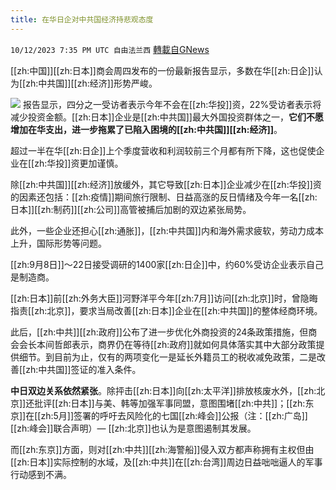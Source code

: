 ```yaml
---
title: 在华日企对中共国经济持悲观态度
---
```

`10/12/2023 7:35 PM UTC 自由法兰西` [轉載自GNews](https://gnews.org/articles/1825606)

[[zh:中国]][[zh:日本]]商会周四发布的一份最新报告显示，多数在华[[zh:日企]]认为[[zh:中共国]][[zh:经济]]形势严峻。

  ![](https://www.bnnbloomberg.ca/polopoly_fs/1.1983666.1697109817!/fileimage/httpImage/image.png_gen/derivatives/landscape_620/image.png)
报告显示，四分之一受访者表示今年不会在[[zh:华投]]资，22%受访者表示将减少投资金额。[[zh:日本]]企业是[[zh:中共国]]最大外国投资群体之一，**它们不愿增加在华支出，进一步拖累了已陷入困境的[[zh:中共国]][[zh:经济]]**。

 
超过一半在华[[zh:日企]]上个季度营收和利润较前三个月都有所下降，这也促使企业在[[zh:华投]]资更加谨慎。

 

除[[zh:中共国]][[zh:经济]]放缓外，其它导致[[zh:日本]]企业减少在[[zh:华投]]资的因素还包括：[[zh:疫情]]期间旅行限制、日益高涨的反日情绪及今年一名[[zh:日本]][[zh:制药]][[zh:公司]]高管被捕后加剧的双边紧张局势。

 
此外，一些企业还担心[[zh:通胀]]，[[zh:中共国]]内和海外需求疲软，劳动力成本上升，国际形势等问题。 

 
[[zh:9月8日]]～22日接受调研的1400家[[zh:日企]]中，约60%受访企业表示自己是制造商。

 
[[zh:日本]]前[[zh:外务大臣]]河野洋平今年[[zh:7月]]访问[[zh:北京]]时，曾隐晦指责[[zh:北京]]，要求当局改善[[zh:日本]]企业在[[zh:中共国]]的整体经商环境。

 
此后，[[zh:中共]][[zh:政府]]公布了进一步优化外商投资的24条政策措施，但商会会长本间哲郎表示，商界仍在等待[[zh:政府]]就如何具体落实其中大部分政策提供细节。到目前为止，仅有的两项变化一是延长外籍员工的税收减免政策，二是改善[[zh:中共国]]签证的准入条件。

 
**中日双边关系依然紧张**。除抨击[[zh:日本]]向[[zh:太平洋]]排放核废水外，[[zh:北京]]还批评[[zh:日本]]与美、韩等加强军事同盟，意图围堵[[zh:中共]]；[[zh:东京]]在[[zh:5月]]签署的呼吁去风险化的七国[[zh:峰会]]公报（注：[[zh:广岛]][[zh:峰会]]联合声明）— [[zh:北京]]也认为是意图遏制其发展。

 
而[[zh:东京]]方面，则对[[zh:中共]][[zh:海警船]]侵入双方都声称拥有主权但由[[zh:日本]]实际控制的水域，及[[zh:中共]]在[[zh:台湾]]周边日益咄咄逼人的军事行动感到不满。

  

